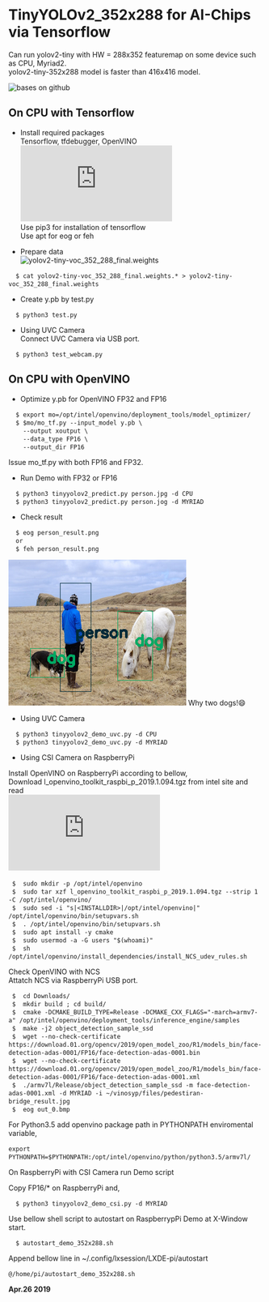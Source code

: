# TinyYOLOv2_352x288 for AI-Chips via Tensorflow

Can run yolov2-tiny with HW = 288x352 featuremap on some device such 
 as CPU, Myriad2.  
yolov2-tiny-352x288 model is faster than 416x416 model.  

![bases on github](https://github.com/simo23/tinyYOLOv2)  

## On CPU with Tensorflow  

- Install required packages  
  Tensorflow, tfdebugger, OpenVINO  
  ![Installation of OpenVINO for iCPU](https://github.com/k5iogura/vinosyp/blob/master/README.md)  
  Use pip3 for installation of tensorflow  
  Use apt for eog or feh  
  
- Prepare data  
  ![yolov2-tiny-voc_352_288_final.weights](https://github.com/k5iogura/darknet_a10/tree/master/model)  
  
```
  $ cat yolov2-tiny-voc_352_288_final.weights.* > yolov2-tiny-voc_352_288_final.weights
```

- Create y.pb by test.py  

```
  $ python3 test.py
```

- Using UVC Camera  
Connect UVC Camera via USB port.  
```
  $ python3 test_webcam.py
```

## On CPU with OpenVINO  

- Optimize y.pb for OpenVINO FP32 and FP16  

```
  $ export mo=/opt/intel/openvino/deployment_tools/model_optimizer/
  $ $mo/mo_tf.py --input_model y.pb \
    --output xoutput \
    --data_type FP16 \
    --output_dir FP16
```
  Issue mo_tf.py with both FP16 and FP32.  
  
- Run Demo with FP32 or FP16  

```
  $ python3 tinyyolov2_predict.py person.jpg -d CPU
  $ python3 tinyyolov2_predict.py person.jog -d MYRIAD
```

- Check result  

```
  $ eog person_result.png
  or
  $ feh person_result.png
```

![](person_result.png)
Why two dogs!:smile:  

- Using UVC Camera  

```
  $ python3 tinyyolov2_demo_uvc.py -d CPU
  $ python3 tinyyolov2_demo_uvc.py -d MYRIAD
```

- Using CSI Camera on RaspberryPi  

Install OpenVINO on RaspberryPi according to bellow,  
Download l_openvino_toolkit_raspbi_p_2019.1.094.tgz from intel site and read  
![Installation of OpenVINO(2019R1) for RaspberryPi](https://docs.openvinotoolkit.org/latest/_docs_install_guides_installing_openvino_raspbian.html)  

```
 $  sudo mkdir -p /opt/intel/openvino
 $  sudo tar xzf l_openvino_toolkit_raspbi_p_2019.1.094.tgz --strip 1 -C /opt/intel/openvino/
 $  sudo sed -i "s|<INSTALLDIR>|/opt/intel/openvino|" /opt/intel/openvino/bin/setupvars.sh
 $  . /opt/intel/openvino/bin/setupvars.sh
 $  sudo apt install -y cmake
 $  sudo usermod -a -G users "$(whoami)"
 $  sh /opt/intel/openvino/install_dependencies/install_NCS_udev_rules.sh
```
Check OpenVINO with NCS  
Attatch NCS via RaspberryPi USB port.  

```
 $  cd Downloads/
 $  mkdir build ; cd build/
 $  cmake -DCMAKE_BUILD_TYPE=Release -DCMAKE_CXX_FLAGS="-march=armv7-a" /opt/intel/openvino/deployment_tools/inference_engine/samples
 $  make -j2 object_detection_sample_ssd
 $  wget --no-check-certificate https://download.01.org/opencv/2019/open_model_zoo/R1/models_bin/face-detection-adas-0001/FP16/face-detection-adas-0001.bin
 $  wget --no-check-certificate https://download.01.org/opencv/2019/open_model_zoo/R1/models_bin/face-detection-adas-0001/FP16/face-detection-adas-0001.xml
 $  ./armv7l/Release/object_detection_sample_ssd -m face-detection-adas-0001.xml -d MYRIAD -i ~/vinosyp/files/pedestiran-bridge_result.jpg 
 $  eog out_0.bmp 
```

For Python3.5 add openvino package path in PYTHONPATH enviromental variable,  
```
export PYTHONPATH=$PYTHONPATH:/opt/intel/openvino/python/python3.5/armv7l/
```

On RaspberryPi with CSI Camera run Demo script

Copy FP16/* on RaspberryPi and,  

```
  $ python3 tinyyolov2_demo_csi.py -d MYRIAD
```

Use bellow shell script to autostart on RaspberrypPi Demo at X-Window start.  
```
  $ autostart_demo_352x288.sh
```
Append bellow line in ~/.config/lxsession/LXDE-pi/autostart  

```
@/home/pi/autostart_demo_352x288.sh
```

**Apr.26 2019**
